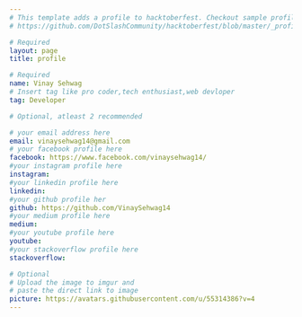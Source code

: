 ```yaml
---
# This template adds a profile to hacktoberfest. Checkout sample profile at
# https://github.com/DotSlashCommunity/hacktoberfest/blob/master/_profile/ksdme.md

# Required
layout: page
title: profile

# Required
name: Vinay Sehwag
# Insert tag like pro coder,tech enthusiast,web devloper
tag: Developer

# Optional, atleast 2 recommended

# your email address here
email: vinaysehwag14@gmail.com
# your facebook profile here
facebook: https://www.facebook.com/vinaysehwag14/
#your instagram profile here
instagram: 
#your linkedin profile here
linkedin: 
#your github profile her
github: https://github.com/VinaySehwag14 
#your medium profile here
medium: 
#your youtube profile here
youtube: 
#your stackoverflow profile here
stackoverflow: 

# Optional
# Upload the image to imgur and
# paste the direct link to image
picture: https://avatars.githubusercontent.com/u/55314386?v=4
---
```

